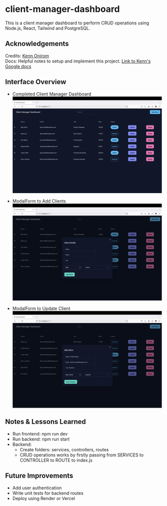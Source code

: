 # client-manager-dashboard
This is a client manager dashboard to perform CRUD operations using Node.js, React, Tailwind and PostgreSQL.  

## Acknowledgements
Credits: [Kenn Onirom](https://www.youtube.com/watch?v=gTD8b5Yxuuo)  
Docs: Helpful notes to setup and implement this project. [Link to Kenn's Google docs](https://docs.google.com/document/d/e/2PACX-1vTfYBAnT9sZ96xjGsozr2Fss03b9xoCUxMH0LE6F7zrmDRmMvhiuNkQtriM6xT_w1uYUfmp0AfbYy21/pub)  

## Interface Overview
- Completed Client Manager Dashboard
![client-manager-dashboard](./images/Dashboard.png)

- ModalForm to Add Clients
![add-client](./images/AddClient.png)

- ModalForm to Update Client
![update-client](./images/UpdateClient.png)

## Notes & Lessons Learned
- Run frontend: npm run dev
- Run backend: npm run start
- Backend:
  - Create folders: services, controllers, routes
  -  CRUD operations works by firstly passing from SERVICES to CONTROLLER to ROUTE to index.js

## Future Improvements
- Add user authentication
- Write unit tests for backend routes
- Deploy using Render or Vercel
